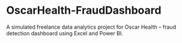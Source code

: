 # OscarHealth-FraudDashboard
A simulated freelance data analytics project for Oscar Health – fraud detection dashboard using Excel and Power BI.
